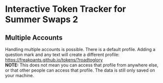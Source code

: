# Interactive Token Tracker for Summer Swaps 2

## Multiple Accounts
Handling multiple accounts is possible. There is a default profile. Adding a question mark and any text will create a different profile:
https://freakpants.github.io/tokens/?roadtoglory  
**NOTE:** This does not mean you can access that profile from anywhere else, or that other people can access that profile. The data is still only saved on your machine.
